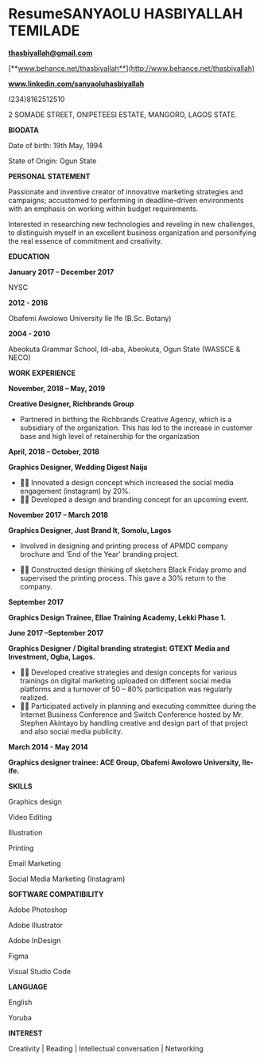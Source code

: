 # Resume**SANYAOLU HASBIYALLAH TEMILADE**

[**thasbiyallah@gmail.com**](mailto:thasbiyallah@gmail.com)

[**www.behance.net/thasbiyallah**](http://www.behance.net/thasbiyallah)

**www.linkedin.com/sanyaoluhasbiyallah**

(234)8162512510

 2 SOMADE STREET, ONIPETEESI ESTATE, MANGORO, LAGOS STATE.

**BIODATA**

Date of birth: 19th May, 1994

State of Origin: Ogun State

**PERSONAL STATEMENT**

Passionate and inventive creator of innovative marketing strategies and campaigns; accustomed to performing in deadline-driven environments with an emphasis on working within budget requirements.

Interested in researching new technologies and reveling in new challenges, to distinguish myself in an excellent business organization and personifying the real essence of commitment and creativity.

**EDUCATION**

**January 2017 – December 2017**

NYSC

**2012 - 2016**

Obafemi Awolowo University Ile Ife (B.Sc. Botany)

**2004 - 2010**

Abeokuta Grammar School, Idi-aba, Abeokuta, Ogun State (WASSCE &amp; NECO)

**WORK EXPERIENCE**

**November, 2018 – May, 2019**

**Creative Designer, Richbrands Group**

- Partnered in birthing the Richbrands Creative Agency, which is a subsidiary of the organization. This has led to the increase in customer base and high level of retainership for the organization

**April, 2018 – October, 2018**

**Graphics Designer, Wedding Digest Naija**

- **** Innovated a design concept which increased the social media engagement (instagram) by 20%.
- **** Developed a design and branding concept for an upcoming event.

**November 2017 – March 2018**

**Graphics Designer, Just Brand It, Somolu, Lagos**

- Involved in designing and printing process of APMDC company brochure and &#39;End of the Year&#39; branding project.

- **** Constructed design thinking of sketchers Black Friday promo and supervised the printing process. This gave a 30% return to the company.

**September 2017**

**Graphics Design Trainee, Ellae Training Academy, Lekki Phase 1.**

**June 2017 –September 2017**

**Graphics Designer / Digital branding strategist: GTEXT Media and Investment, Ogba, Lagos.**

- **** Developed creative strategies and design concepts for various trainings on digital marketing uploaded on different social media platforms and a turnover of 50 – 80% participation was regularly realized.
- **** Participated actively in planning and executing committee during the Internet Business Conference and Switch Conference hosted by Mr. Stephen Akintayo by handling creative and design part of that project and also social media publicity.

**March 2014 - May 2014**

**Graphics designer trainee: ACE Group, Obafemi Awolowo University, Ile-ife.**

**SKILLS**

Graphics design

Video Editing

Illustration

Printing

Email Marketing

Social Media Marketing (Instagram)

**SOFTWARE COMPATIBILITY**

Adobe Photoshop

Adobe Illustrator

Adobe InDesign

Figma

Visual Studio Code

**LANGUAGE**

English

Yoruba

**INTEREST**

Creativity | Reading | Intellectual conversation | Networking
